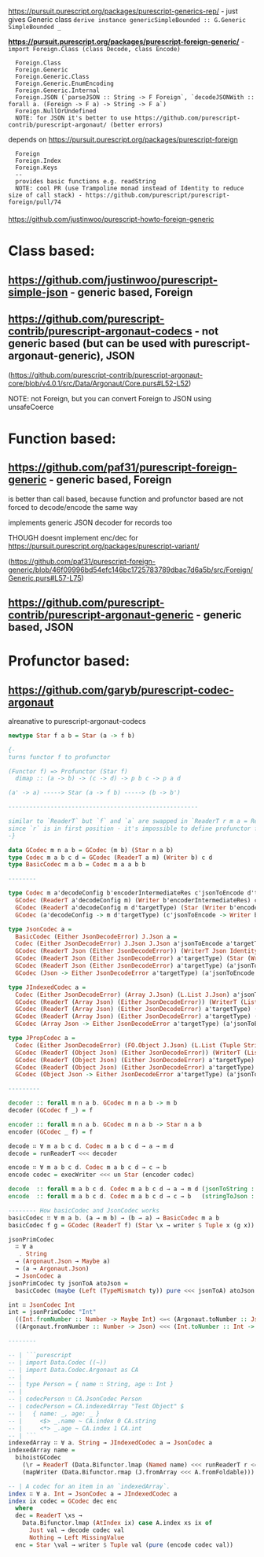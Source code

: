 ####

https://pursuit.purescript.org/packages/purescript-generics-rep/ - just gives Generic class `derive instance genericSimpleBounded :: G.Generic SimpleBounded _`

**https://pursuit.purescript.org/packages/purescript-foreign-generic/** - `import Foreign.Class (class Decode, class Encode)`
```
  Foreign.Class
  Foreign.Generic
  Foreign.Generic.Class
  Foreign.Generic.EnumEncoding
  Foreign.Generic.Internal
  Foreign.JSON (`parseJSON :: String -> F Foreign`, `decodeJSONWith :: forall a. (Foreign -> F a) -> String -> F a`)
  Foreign.NullOrUndefined
  NOTE: for JSON it's better to use https://github.com/purescript-contrib/purescript-argonaut/ (better errors)
```

depends on https://pursuit.purescript.org/packages/purescript-foreign
```
  Foreign
  Foreign.Index
  Foreign.Keys
  --
  provides basic functions e.g. readString
  NOTE: cool PR (use Trampoline monad instead of Identity to reduce size of call stack) - https://github.com/purescript/purescript-foreign/pull/74
```

####

https://github.com/justinwoo/purescript-howto-foreign-generic

####

# Class based:

## **https://github.com/justinwoo/purescript-simple-json** - generic based, Foreign

## **https://github.com/purescript-contrib/purescript-argonaut-codecs** - not generic based (but can be used with purescript-argonaut-generic), JSON

(https://github.com/purescript-contrib/purescript-argonaut-core/blob/v4.0.1/src/Data/Argonaut/Core.purs#L52-L52)

NOTE: not Foreign, but you can convert Foreign to JSON using unsafeCoerce


# Function based:

## **https://github.com/paf31/purescript-foreign-generic** - generic based, Foreign

is better than call based, because function and profunctor based are not forced to decode/encode the same way

implements generic JSON decoder for records too

THOUGH doesnt implement enc/dec for https://pursuit.purescript.org/packages/purescript-variant/

(https://github.com/paf31/purescript-foreign-generic/blob/46f09996bd54efc146bc1725783789dbac7d6a5b/src/Foreign/Generic.purs#L57-L75)

## **https://github.com/purescript-contrib/purescript-argonaut-generic** - generic based, JSON

# Profunctor based:

## **https://github.com/garyb/purescript-codec-argonaut**

alreanative to purescript-argonaut-codecs

```purescript
newtype Star f a b = Star (a -> f b)

{-
turns functor f to profunctor

(Functor f) => Profunctor (Star f)
  dimap :: (a -> b) -> (c -> d) -> p b c -> p a d

(a' -> a) -----> Star (a -> f b) -----> (b -> b')

------------------------------------------------------

similar to `ReaderT` but `f` and `a` are swapped in `ReaderT r m a = ReaderT (r -> m a)`
since `r` is in first position - it's impossible to define profunctor for `ReaderT`
-}

data GCodec m n a b = GCodec (m b) (Star n a b)
type Codec m a b c d = GCodec (ReaderT a m) (Writer b) c d
type BasicCodec m a b = Codec m a a b b

--------

type Codec m a'decodeConfig b'encoderIntermediateRes c'jsonToEncode d'targetType =
  GCodec (ReaderT a'decodeConfig m) (Writer b'encoderIntermediateRes) c'jsonToEncode d'targetType =
  GCodec (ReaderT a'decodeConfig m d'targetType) (Star (Writer b'encoderIntermediateRes) c'jsonToEncode d'targetType) =
  GCodec (a'decodeConfig -> m d'targetType) (c'jsonToEncode -> Writer b'encoderIntermediateRes d'targetType)

type JsonCodec a =
  BasicCodec (Either JsonDecodeError) J.Json a =
  Codec (Either JsonDecodeError) J.Json J.Json a'jsonToEncode a'targetType =
  GCodec (ReaderT Json (Either JsonDecodeError)) (WriterT Json Identity) a'jsonToEncode a'targetType =
  GCodec (ReaderT Json (Either JsonDecodeError) a'targetType) (Star (WriterT Json Identity) a'jsonToEncode a'targetType) =
  GCodec (ReaderT Json (Either JsonDecodeError) a'targetType) (a'jsonToEncode -> WriterT Json Identity a'targetType)
  GCodec (Json -> Either JsonDecodeError a'targetType) (a'jsonToEncode -> Writer Json a'targetType)

type JIndexedCodec a =
  Codec (Either JsonDecodeError) (Array J.Json) (L.List J.Json) a'jsonToEncode a'targetType =
  GCodec (ReaderT (Array Json) (Either JsonDecodeError)) (WriterT (List Json) Identity) a'jsonToEncode a'targetType
  GCodec (ReaderT (Array Json) (Either JsonDecodeError) a'targetType) (Star (WriterT (List Json) Identity) a'jsonToEncode a'targetType)
  GCodec (ReaderT (Array Json) (Either JsonDecodeError) a'targetType) (a'jsonToEncode -> WriterT (List Json) Identity a'targetType)
  GCodec (Array Json -> Either JsonDecodeError a'targetType) (a'jsonToEncode -> Writer (List Json) a'targetType)

type JPropCodec a =
  Codec (Either JsonDecodeError) (FO.Object J.Json) (L.List (Tuple String J.Json)) a'jsonToEncode a'targetType =
  GCodec (ReaderT (Object Json) (Either JsonDecodeError)) (WriterT (List (Tuple String Json)) Identity) a'jsonToEncode a'targetType =
  GCodec (ReaderT (Object Json) (Either JsonDecodeError) a'targetType) (Star (WriterT (List (Tuple String Json)) Identity) a'jsonToEncode a'targetType) =
  GCodec (ReaderT (Object Json) (Either JsonDecodeError) a'targetType) (Star (WriterT (List (Tuple String Json)) Identity) a'jsonToEncode a'targetType) =
  GCodec (Object Json -> Either JsonDecodeError a'targetType) (a'jsonToEncode -> Writer (List (Tuple String Json)) a'targetType)

---------

decoder :: forall m n a b. GCodec m n a b -> m b
decoder (GCodec f _) = f

encoder :: forall m n a b. GCodec m n a b -> Star n a b
encoder (GCodec _ f) = f

decode ∷ ∀ m a b c d. Codec m a b c d → a → m d
decode = runReaderT <<< decoder

encode ∷ ∀ m a b c d. Codec m a b c d → c → b
encode codec = execWriter <<< un Star (encoder codec)

decode  :: forall m a b c d. Codec m a b c d → a → m d (jsonToString :: Codec -> config -> output)
encode  :: forall m a b c d. Codec m a b c d → c → b   (stringToJson :: Codec -> string -> errors)

-------- How basicCodec and JsonCodec works
basicCodec ∷ ∀ m a b. (a → m b) → (b → a) → BasicCodec m a b
basicCodec f g = GCodec (ReaderT f) (Star \x → writer $ Tuple x (g x))

jsonPrimCodec
  ∷ ∀ a
   . String
  → (Argonaut.Json → Maybe a)
  → (a → Argonaut.Json)
  → JsonCodec a
jsonPrimCodec ty jsonToA atoJson =
  basicCodec (maybe (Left (TypeMismatch ty)) pure <<< jsonToA) atoJson

int ∷ JsonCodec Int
int = jsonPrimCodec "Int"
  ((Int.fromNumber :: Number -> Maybe Int) <=< (Argonaut.toNumber :: Json -> Maybe Number))
  ((Argonaut.fromNumber :: Number -> Json) <<< (Int.toNumber :: Int -> Number))

--------

-- | ```purescript
-- | import Data.Codec ((~))
-- | import Data.Codec.Argonaut as CA
-- |
-- | type Person = { name ∷ String, age ∷ Int }
-- |
-- | codecPerson ∷ CA.JsonCodec Person
-- | codecPerson = CA.indexedArray "Test Object" $
-- |   { name: _, age: _ }
-- |     <$> _.name ~ CA.index 0 CA.string
-- |     <*> _.age ~ CA.index 1 CA.int
-- | ```
indexedArray ∷ ∀ a. String → JIndexedCodec a → JsonCodec a
indexedArray name =
  bihoistGCodec
    (\r → ReaderT (Data.Bifunctor.lmap (Named name) <<< runReaderT r <=< decode jarray))
    (mapWriter (Data.Bifunctor.rmap (J.fromArray <<< A.fromFoldable)))

-- | A codec for an item in an `indexedArray`.
index ∷ ∀ a. Int → JsonCodec a → JIndexedCodec a
index ix codec = GCodec dec enc
  where
  dec = ReaderT \xs →
    Data.Bifunctor.lmap (AtIndex ix) case A.index xs ix of
      Just val → decode codec val
      Nothing → Left MissingValue
  enc = Star \val → writer $ Tuple val (pure (encode codec val))
```
